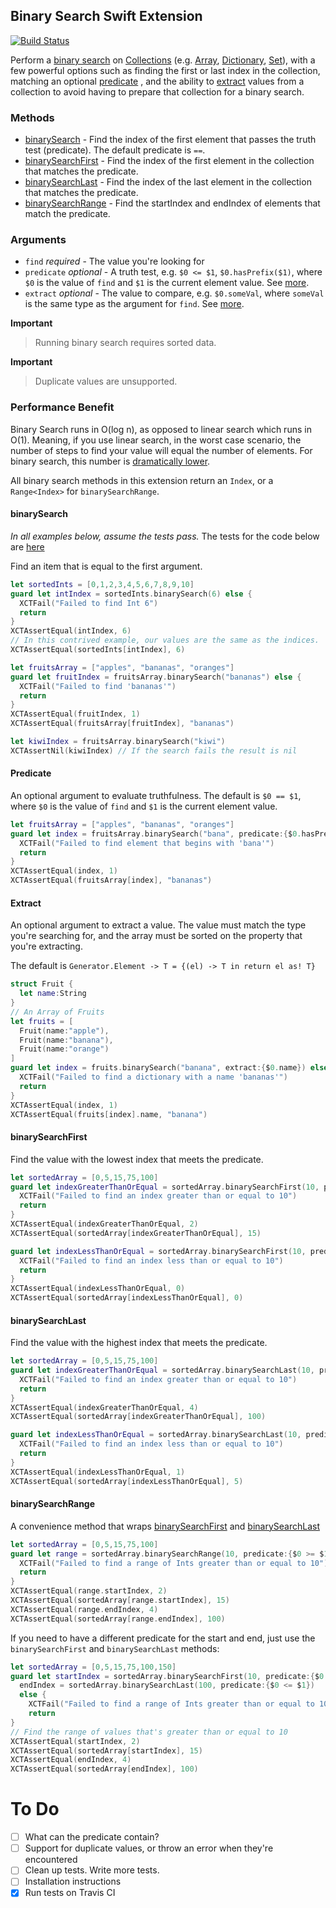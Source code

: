 ## Binary Search Swift Extension
[![Build Status](https://travis-ci.org/giannif/BinarySearch.svg)](https://travis-ci.org/giannif/BinarySearch)

Perform a [binary search][wiki] on [Collections][] (e.g. [Array][], [Dictionary][], [Set][]), with a few powerful options such as finding the first or last index in the collection, matching an optional [predicate](#predicate)
, and the ability to [extract](#extract) values from a collection to avoid having to prepare that collection for a binary search. 

### Methods
- [binarySearch](#binarySearch) - Find the index of the first element that passes the truth test (predicate). The default predicate is `==`.
- [binarySearchFirst](#binarySearchFirst) - Find the index of the first element in the collection that matches the predicate.
- [binarySearchLast](#binarySearchLast) - Find the index of the last element in the collection that matches the predicate.
- [binarySearchRange](#binarySearchRange) - Find the startIndex and endIndex of elements that match the predicate. 

### Arguments
- `find` _required_ - The value you're looking for
- `predicate` _optional_ - A truth test, e.g. `$0 <= $1`, `$0.hasPrefix($1)`, where `$0` is the value of `find` and `$1` is the current element value. See [more](#predicate).
- `extract` _optional_ - The value to compare, e.g. `$0.someVal`, where `someVal` is the same type as the argument for 
`find`. See [more](#extract).

**Important**
> Running binary search requires sorted data. 

**Important**
> Duplicate values are unsupported.

### Performance Benefit
Binary Search runs in O(log n), as opposed to linear search which runs in O(1). 
Meaning, if you use linear search, in the worst case scenario, the number of steps to find your value will equal the number of elements.
For binary search, this number is [dramatically lower][wikiPerformance]. 

All binary search methods in this extension return an `Index`, or a `Range<Index>` for `binarySearchRange`.

<a name="binarySearch"></a>
#### binarySearch

_In all examples below, assume the tests pass._ The tests for the code below are <a href="BinarySearchTests/DocumentationTests.swift">here</a>

Find an item that is equal to the first argument. 

```Swift
let sortedInts = [0,1,2,3,4,5,6,7,8,9,10]
guard let intIndex = sortedInts.binarySearch(6) else {
  XCTFail("Failed to find Int 6")
  return
}
XCTAssertEqual(intIndex, 6)
// In this contrived example, our values are the same as the indices.
XCTAssertEqual(sortedInts[intIndex], 6) 
```

```Swift
let fruitsArray = ["apples", "bananas", "oranges"]
guard let fruitIndex = fruitsArray.binarySearch("bananas") else {
  XCTFail("Failed to find 'bananas'")
  return
}
XCTAssertEqual(fruitIndex, 1)
XCTAssertEqual(fruitsArray[fruitIndex], "bananas")

let kiwiIndex = fruitsArray.binarySearch("kiwi")
XCTAssertNil(kiwiIndex) // If the search fails the result is nil
```
<a name="Predicate"></a>
#### Predicate
An optional argument to evaluate truthfulness. The default is `$0 == $1`, where `$0` is the value of `find` and `$1` is the current element value.


```Swift
let fruitsArray = ["apples", "bananas", "oranges"]
guard let index = fruitsArray.binarySearch("bana", predicate:{$0.hasPrefix($1)}) else {
  XCTFail("Failed to find element that begins with 'bana'")
  return
}
XCTAssertEqual(index, 1)
XCTAssertEqual(fruitsArray[index], "bananas")
```

<a name="extract"></a>
#### Extract
An optional argument to extract a value. The value must match the type you're searching for, 
and the array must be sorted on the property that you're extracting.

The default is `Generator.Element -> T = {(el) -> T in return el as! T}`

```Swift
struct Fruit {
  let name:String
}
// An Array of Fruits
let fruits = [
  Fruit(name:"apple"),
  Fruit(name:"banana"),
  Fruit(name:"orange")
]
guard let index = fruits.binarySearch("banana", extract:{$0.name}) else {
  XCTFail("Failed to find a dictionary with a name 'bananas'")
  return
}
XCTAssertEqual(index, 1)
XCTAssertEqual(fruits[index].name, "banana")
```

<a name="binarySearchFirst"></a>
#### binarySearchFirst

Find the value with the lowest index that meets the predicate.

```Swift
let sortedArray = [0,5,15,75,100]
guard let indexGreaterThanOrEqual = sortedArray.binarySearchFirst(10, predicate: {$0 >= $1}) else {
  XCTFail("Failed to find an index greater than or equal to 10")
  return
}
XCTAssertEqual(indexGreaterThanOrEqual, 2)
XCTAssertEqual(sortedArray[indexGreaterThanOrEqual], 15)

guard let indexLessThanOrEqual = sortedArray.binarySearchFirst(10, predicate: {$0 <= $1}) else {
  XCTFail("Failed to find an index less than or equal to 10")
  return
}
XCTAssertEqual(indexLessThanOrEqual, 0)
XCTAssertEqual(sortedArray[indexLessThanOrEqual], 0)
```
<a name="binarySearchLast"></a>
#### binarySearchLast

Find the value with the highest index that meets the predicate.
```Swift
let sortedArray = [0,5,15,75,100]
guard let indexGreaterThanOrEqual = sortedArray.binarySearchLast(10, predicate: {$0 >= $1}) else {
  XCTFail("Failed to find an index greater than or equal to 10")
  return
}
XCTAssertEqual(indexGreaterThanOrEqual, 4)
XCTAssertEqual(sortedArray[indexGreaterThanOrEqual], 100)

guard let indexLessThanOrEqual = sortedArray.binarySearchLast(10, predicate: {$0 <= $1}) else {
  XCTFail("Failed to find an index less than or equal to 10")
  return
}
XCTAssertEqual(indexLessThanOrEqual, 1)
XCTAssertEqual(sortedArray[indexLessThanOrEqual], 5)
```

<a name="binarySearchRange"></a>
#### binarySearchRange

A convenience method that wraps [binarySearchFirst](#binarySearchFirst) and [binarySearchLast](#binarySearchLast)

```Swift
let sortedArray = [0,5,15,75,100]
guard let range = sortedArray.binarySearchRange(10, predicate:{$0 >= $1}) else {
  XCTFail("Failed to find a range of Ints greater than or equal to 10")
  return
}
XCTAssertEqual(range.startIndex, 2)
XCTAssertEqual(sortedArray[range.startIndex], 15)
XCTAssertEqual(range.endIndex, 4)
XCTAssertEqual(sortedArray[range.endIndex], 100)
```

If you need to have a different predicate for the start and end, just use the `binarySearchFirst` and `binarySearchLast` methods:

```Swift 
let sortedArray = [0,5,15,75,100,150]
guard let startIndex = sortedArray.binarySearchFirst(10, predicate:{$0 >= $1}),
  endIndex = sortedArray.binarySearchLast(100, predicate:{$0 <= $1})
  else {
    XCTFail("Failed to find a range of Ints greater than or equal to 10 and less than or equal to 100")
    return
}
// Find the range of values that's greater than or equal to 10
XCTAssertEqual(startIndex, 2)
XCTAssertEqual(sortedArray[startIndex], 15)
XCTAssertEqual(endIndex, 4)
XCTAssertEqual(sortedArray[endIndex], 100)
```

# To Do #
* [ ] What can the predicate contain?
* [ ] Support for duplicate values, or throw an error when they're encountered
* [ ] Clean up tests. Write more tests.
* [ ] Installation instructions
* [x] Run tests on Travis CI

[wiki]: https://en.wikipedia.org/wiki/Binary_search_algorithm
[wikiPerformance]: https://en.wikipedia.org/wiki/Binary_search_algorithm#Performance "Binary Search Performance"
[Collections]: https://developer.apple.com/library/watchos/documentation/Swift/Reference/Swift_CollectionType_Protocol/index.html
[Array]: https://developer.apple.com/library/prerelease/ios/documentation/Swift/Reference/Swift_Array_Structure/
[Set]: https://developer.apple.com/library/prerelease/ios/documentation/Swift/Reference/Swift_Set_Structure/
[Dictionary]: https://developer.apple.com/library/prerelease/ios/documentation/Swift/Reference/Swift_Dictionary_Structure/

